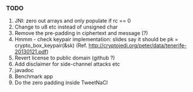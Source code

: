 ### TODO

1. JNI: zero out arrays and only populate if rc == 0
2. Change to u8 etc instead of unsigned char
3. Remove the pre-padding in ciphertext and message (?)
4. Hmmm - check keypair implementation: slides say it should be pk = crypto_box_keypair(&sk)
   (Ref. http://cryptojedi.org/peter/data/tenerife-20130121.pdf)
5. Revert license to public domain (github ?)
6. Add disclaimer for side-channel attacks etc
7. javadoc
8. Benchmark app
9. Do the zero padding inside TweetNaCl